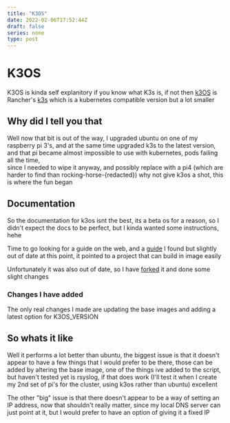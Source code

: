 ```yaml
---
title: "K3OS"
date: 2022-02-06T17:52:44Z
draft: false
series: none
type: post
---
```


# K3OS
K3OS is kinda self explanitory if you know what K3s is, if not then [k3OS](https://k3os.io) is Rancher's [k3s](https://k3s.io) which is a kubernetes compatible version but a lot smaller

## Why did I tell you that
Well now that bit is out of the way, I upgraded ubuntu on one of my raspberry pi 3's, and at the same time upgraded k3s to the latest version, and that pi became almost impossible to use with kubernetes, pods failing all the time,  
since I needed to wipe it anyway, and possibly replace with a pi4 (which are harder to find than rocking-horse-{redacted}) why not give k3os a shot, this is where the fun began

## Documentation
So the documentation for k3os isnt the best, its a beta os for a reason, so I didn't expect the docs to be perfect, but I kinda wanted some instructions, hehe

Time to go looking for a guide on the web, and a [guide](https://www.chriswoolum.dev/k3s-cluster-on-raspberry-pi) I found but slightly out of date at this point, it pointed to a project that can build in image easily

Unfortunately it was also out of date, so I have [forked](https://github.com/Keloran/picl-k3os-image-generator) it and done some slight changes

### Changes I have added
The only real changes I made are updating the base images and adding a latest option for K3OS_VERSION

## So whats it like
Well it performs a lot better than ubuntu, the biggest issue is that it doesn't appear to have a few things that I would prefer to be there, those can be added by altering the base image, one of the things ive added to the script,  
but haven't tested yet is rsyslog, if that does work (I'll test it when I create my 2nd set of pi's for the cluster, using k3os rather than ubuntu) excellent

The other "big" issue is that there doesn't appear to be a way of setting an IP address, now that shouldn't really matter, since my local DNS server can just point at it, but I would prefer to have an option of giving it a fixed IP 
